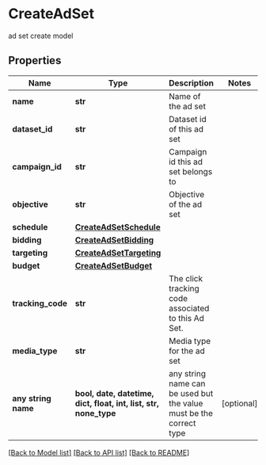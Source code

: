 # CreateAdSet

ad set create model

## Properties
Name | Type | Description | Notes
------------ | ------------- | ------------- | -------------
**name** | **str** | Name of the ad set | 
**dataset_id** | **str** | Dataset id of this ad set | 
**campaign_id** | **str** | Campaign id this ad set belongs to | 
**objective** | **str** | Objective of the ad set | 
**schedule** | [**CreateAdSetSchedule**](CreateAdSetSchedule.md) |  | 
**bidding** | [**CreateAdSetBidding**](CreateAdSetBidding.md) |  | 
**targeting** | [**CreateAdSetTargeting**](CreateAdSetTargeting.md) |  | 
**budget** | [**CreateAdSetBudget**](CreateAdSetBudget.md) |  | 
**tracking_code** | **str** | The click tracking code associated to this Ad Set. | 
**media_type** | **str** | Media type for the ad set | 
**any string name** | **bool, date, datetime, dict, float, int, list, str, none_type** | any string name can be used but the value must be the correct type | [optional]

[[Back to Model list]](../README.md#documentation-for-models) [[Back to API list]](../README.md#documentation-for-api-endpoints) [[Back to README]](../README.md)


